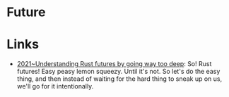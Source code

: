 # Future

# Links

- [2021~Understanding Rust futures by going way too deep](https://fasterthanli.me/articles/understanding-rust-futures-by-going-way-too-deep): So! Rust futures! Easy peasy lemon squeezy. Until it's not. So let's do the easy thing, and then instead of waiting for the hard thing to sneak up on us, we'll go for it intentionally.
